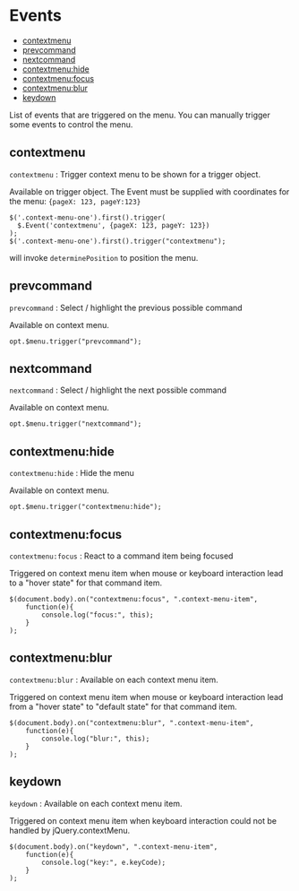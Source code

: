 # Events

<!-- START doctoc generated TOC please keep comment here to allow auto update -->
<!-- DON'T EDIT THIS SECTION, INSTEAD RE-RUN doctoc TO UPDATE -->


- [contextmenu](#contextmenu)
- [prevcommand](#prevcommand)
- [nextcommand](#nextcommand)
- [contextmenu:hide](#contextmenuhide)
- [contextmenu:focus](#contextmenufocus)
- [contextmenu:blur](#contextmenublur)
- [keydown](#keydown)

<!-- END doctoc generated TOC please keep comment here to allow auto update -->


List of events that are triggered on the menu. You can manually trigger some events to control the menu.

## contextmenu

`contextmenu` : Trigger context menu to be shown for a trigger object.

Available on trigger object. The Event must be supplied with coordinates for the menu: `{pageX: 123, pageY:123}`

```
$('.context-menu-one').first().trigger(
  $.Event('contextmenu', {pageX: 123, pageY: 123})
);
$('.context-menu-one').first().trigger("contextmenu");
```

will invoke `determinePosition` to position the menu.

## prevcommand

`prevcommand` : Select / highlight the previous possible command

Available on context menu.

```
opt.$menu.trigger("prevcommand");
```



## nextcommand
`nextcommand` : Select / highlight the next possible command

Available on context menu.

```
opt.$menu.trigger("nextcommand");
```

## contextmenu:hide

`contextmenu:hide` : Hide the menu

Available on context menu.

```
opt.$menu.trigger("contextmenu:hide");
```

## contextmenu:focus

`contextmenu:focus` : React to a command item being focused

Triggered on context menu item when mouse or keyboard interaction lead to a "hover state" for that command item.

```
$(document.body).on("contextmenu:focus", ".context-menu-item", 
    function(e){ 
        console.log("focus:", this); 
    }
);
```

## contextmenu:blur

`contextmenu:blur` :  Available on each context menu item.

Triggered on context menu item when mouse or keyboard interaction lead from a "hover state" to "default state" for that command item.

```
$(document.body).on("contextmenu:blur", ".context-menu-item",
    function(e){ 
        console.log("blur:", this);    
    }
);
```

        
## keydown

`keydown` : Available on each context menu item.

Triggered on context menu item when keyboard interaction could not be handled by jQuery.contextMenu.

```
$(document.body).on("keydown", ".context-menu-item",
    function(e){ 
        console.log("key:", e.keyCode);    
    }
);
```
